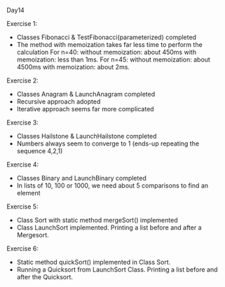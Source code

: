 Day14

Exercise 1:
- Classes Fibonacci & TestFibonacci(parameterized) completed
- The method with memoization takes far less time to perform the calculation
    For n=40:   without memoization: about 450ms
                with memoization: less than 1ms.
    For n=45:   without memoization: about 4500ms
                with memoization: about 2ms.

Exercise 2:
- Classes Anagram & LaunchAnagram completed
- Recursive approach adopted
- Iterative approach seems far more complicated

Exercise 3:
- Classes Hailstone & LaunchHailstone completed
- Numbers always seem to converge to 1 (ends-up repeating the sequence 4,2,1)

Exercise 4:
- Classes Binary and LaunchBinary completed
- In lists of 10, 100 or 1000, we need about 5 comparisons to find an element

Exercise 5:
- Class Sort with static method mergeSort() implemented
- Class LaunchSort implemented. Printing a list before and after a Mergesort.

Exercise 6:
- Static method quickSort() implemented in Class Sort.
- Running a Quicksort from LaunchSort Class. Printing a list before and after the Quicksort.
